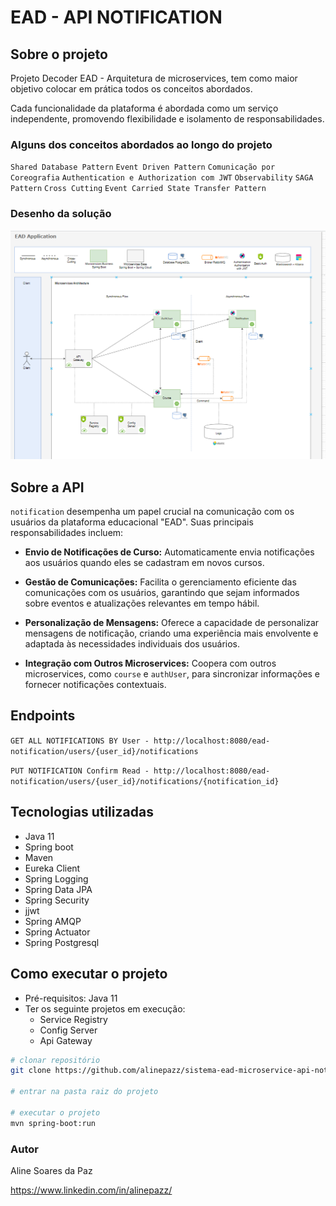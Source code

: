# EAD - API NOTIFICATION
## Sobre o projeto
Projeto Decoder EAD - Arquitetura de microservices, tem como maior 
objetivo colocar em prática todos os conceitos abordados. 

Cada funcionalidade da plataforma é abordada como um serviço independente, promovendo flexibilidade e isolamento de responsabilidades.

### Alguns dos conceitos abordados ao longo do projeto
`Shared Database Pattern`
`Event Driven Pattern`
`Comunicação por Coreografia`
`Authentication e Authorization com JWT`
`Observability`
`SAGA Pattern`
`Cross
Cutting`
`Event Carried State Transfer Pattern`

### Desenho da solução
![Desenho da solucao ead](imagens/projeto.png)
 
## Sobre a API
`notification` desempenha um papel crucial na comunicação com os usuários da plataforma educacional "EAD". Suas principais responsabilidades incluem:

- **Envio de Notificações de Curso:** Automaticamente envia notificações aos usuários quando eles se cadastram em novos cursos. 

- **Gestão de Comunicações:** Facilita o gerenciamento eficiente das comunicações com os usuários, garantindo que sejam informados sobre eventos e atualizações relevantes em tempo hábil.

- **Personalização de Mensagens:** Oferece a capacidade de personalizar mensagens de notificação, criando uma experiência mais envolvente e adaptada às necessidades individuais dos usuários.

- **Integração com Outros Microservices:** Coopera com outros microservices, como `course` e `authUser`, para sincronizar informações e fornecer notificações contextuais.

## Endpoints

`GET ALL NOTIFICATIONS BY User - http://localhost:8080/ead-notification/users/{user_id}/notifications`

`PUT NOTIFICATION Confirm Read - http://localhost:8080/ead-notification/users/{user_id}/notifications/{notification_id}`

## Tecnologias utilizadas
- Java 11
- Spring boot
- Maven
- Eureka Client
- Spring Logging
- Spring Data JPA
- Spring Security
- jjwt
- Spring AMQP
- Spring Actuator
- Spring Postgresql

## Como executar o projeto
- Pré-requisitos: Java 11
- Ter os seguinte projetos em execução:
  - Service Registry
  - Config Server
  - Api Gateway
    
```bash
# clonar repositório
git clone https://github.com/alinepazz/sistema-ead-microservice-api-notification.git

# entrar na pasta raiz do projeto

# executar o projeto
mvn spring-boot:run
```
### Autor
Aline Soares da Paz

https://www.linkedin.com/in/alinepazz/